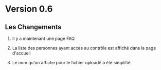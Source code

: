 # Version 0.6

## Les Changements

1. Il y a maintenant une page FAQ

2. La liste des personnes ayant accès au contrôle est affiché dans la page d'accueil

3. Le nom qu'on affiche pour le fichier uploadé à été simplifié
